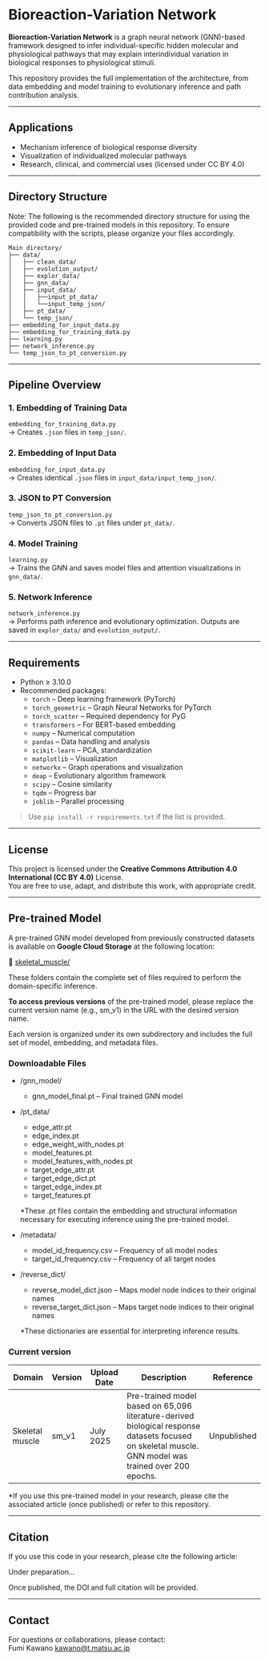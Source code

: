 # Bioreaction-Variation Network

**Bioreaction-Variation Network** is a graph neural network (GNN)-based framework designed to infer individual-specific hidden molecular and physiological pathways that may explain interindividual variation in biological responses to physiological stimuli.

This repository provides the full implementation of the architecture, from data embedding and model training to evolutionary inference and path contribution analysis.

---

## Applications

- Mechanism inference of biological response diversity
- Visualization of individualized molecular pathways
- Research, clinical, and commercial uses (licensed under CC BY 4.0)

---

## Directory Structure
Note: The following is the recommended directory structure for using the provided code and pre-trained models in this repository.
To ensure compatibility with the scripts, please organize your files accordingly.
```
Main directory/
├── data/
│   ├── clean_data/
│   ├── evolution_output/
│   ├── explor_data/
│   ├── gnn_data/
│   ├── input_data/
│   │   ├──input_pt_data/
│   │   └──input_temp_json/
│   ├── pt_data/
│   └── temp_json/
├── embedding_for_input_data.py
├── embedding_for_training_data.py
├── learning.py
├── network_inference.py
└── temp_json_to_pt_conversion.py
```

---

## Pipeline Overview

### 1. Embedding of Training Data
`embedding_for_training_data.py`  
→ Creates `.json` files in `temp_json/`.

### 2. Embedding of Input Data
`embedding_for_input_data.py`  
→ Creates identical `.json` files in `input_data/input_temp_json/`.

### 3. JSON to PT Conversion
`temp_json_to_pt_conversion.py`  
→ Converts JSON files to `.pt` files under `pt_data/`.

### 4. Model Training
`learning.py`  
→ Trains the GNN and saves model files and attention visualizations in `gnn_data/`.

### 5. Network Inference
`network_inference.py`  
→ Performs path inference and evolutionary optimization. Outputs are saved in `explor_data/` and `evolution_output/`.

---

## Requirements

- Python ≥ 3.10.0
- Recommended packages:
  - `torch` – Deep learning framework (PyTorch)
  - `torch_geometric` – Graph Neural Networks for PyTorch
  - `torch_scatter` – Required dependency for PyG
  - `transformers` – For BERT-based embedding
  - `numpy` – Numerical computation
  - `pandas` – Data handling and analysis
  - `scikit-learn` – PCA, standardization
  - `matplotlib` – Visualization
  - `networkx` – Graph operations and visualization
  - `deap` – Evolutionary algorithm framework
  - `scipy` – Cosine similarity
  - `tqdm` – Progress bar
  - `joblib` – Parallel processing

> Use `pip install -r requirements.txt` if the list is provided.

---

## License

This project is licensed under the **Creative Commons Attribution 4.0 International (CC BY 4.0)** License.  
You are free to use, adapt, and distribute this work, with appropriate credit.

---

## Pre-trained Model
A pre-trained GNN model developed from previously constructed datasets is available on **Google Cloud Storage** at the following location:

📁 [skeletal_muscle/](https://storage.googleapis.com/skeletal_muscle/sm_v1/)

These folders contain the complete set of files required to perform the domain-specific inference.

**To access previous versions** of the pre-trained model, please replace the current version name (e.g., sm_v1) in the URL with the desired version name.

Each version is organized under its own subdirectory and includes the full set of model, embedding, and metadata files.

### Downloadable Files
- /gnn_model/
  - gnn_model_final.pt – Final trained GNN model

- /pt_data/
  - edge_attr.pt
  - edge_index.pt
  - edge_weight_with_nodes.pt
  - model_features.pt
  - model_features_with_nodes.pt
  - target_edge_attr.pt
  - target_edge_dict.pt
  - target_edge_index.pt
  - target_features.pt

  *These .pt files contain the embedding and structural information necessary for executing inference using the pre-trained model.

- /metadata/
  - model_id_frequency.csv – Frequency of all model nodes
  - target_id_frequency.csv – Frequency of all target nodes

- /reverse_dict/
  - reverse_model_dict.json – Maps model node indices to their original names
  - reverse_target_dict.json – Maps target node indices to their original names

  *These dictionaries are essential for interpreting inference results.

### Current version
| Domain          | Version  | Upload Date | Description                                                                                                           | Reference    |
|-----------------|----------|-------------|-----------------------------------------------------------------------------------------------------------------------|--------------|
| Skeletal muscle | sm_v1 | July 2025 | Pre-trained model based on 65,096 literature-derived biological response datasets focused on skeletal muscle. GNN model was trained over 200 epochs.   | Unpublished  |

*If you use this pre-trained model in your research, please cite the associated article (once published) or refer to this repository.

---

## Citation

If you use this code in your research, please cite the following article:

Under preparation...

Once published, the DOI and full citation will be provided.

---

## Contact

For questions or collaborations, please contact:  
Fumi Kawano
kawano@t.matsu.ac.jp
